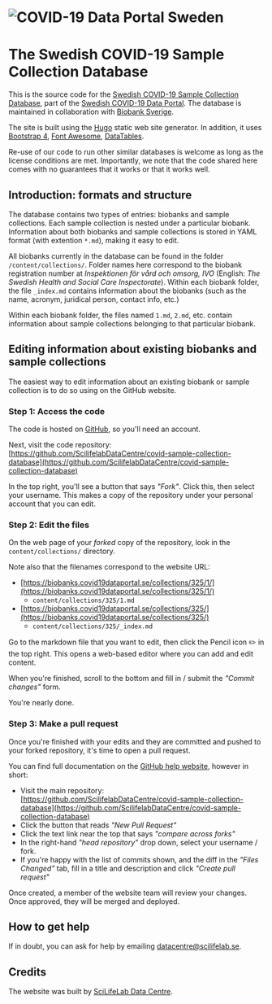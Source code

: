 # ![COVID-19 Data Portal Sweden](https://covid19dataportal.se/img/site_logo/CV19DP_logo_oneliner_SWE.png)

# The Swedish COVID-19 Sample Collection Database

This is the source code for the [Swedish COVID-19 Sample Collection Database](https://biobanks.covid19dataportal.se), part of the [Swedish COVID-19 Data Portal](https://covid19dataportal.se). The database is maintained in collaboration with [Biobank Sverige](https://biobanksverige.se/).

The site is built using the [Hugo](https://gohugo.io/) static web site generator.
In addition, it uses [Bootstrap 4](https://getbootstrap.com/), [Font Awesome](https://fontawesome.com), [DataTables](https://datatables.net/).

Re-use of our code to run other similar databases is welcome as long as the license conditions are met. Importantly, we note that the code shared here comes with no guarantees that it works or that it works well.

## Introduction: formats and structure

The database contains two types of entries: biobanks and sample collections. Each sample collection is nested under a particular biobank. Information about both biobanks and sample collections is stored in YAML format (with extention `*.md`), making it easy to edit.

All biobanks currently in the database can be found in the folder `/content/collections/`. Folder names here correspond to the biobank registration number at *Inspektionen för vård och omsorg, IVO* (English: *The Swedish Health and Social Care Inspectorate*). Within each biobank folder, the file `_index.md` contains information about the biobanks (such as the name, acronym, juridical person, contact info, etc.)

Within each biobank folder, the files named `1.md`, `2.md`, etc. contain information about sample collections belonging to that particular biobank.

## Editing information about existing biobanks and sample collections

The easiest way to edit information about an existing biobank or sample collection is to do so using on the GitHub website.

### Step 1: Access the code

The code is hosted on [GitHub](http://github.com/), so you'll need an account.

Next, visit the code repository: [https://github.com/ScilifelabDataCentre/covid-sample-collection-database](https://github.com/ScilifelabDataCentre/covid-sample-collection-database)

In the top right, you'll see a button that says _"Fork"_. Click this, then select your username. This makes a copy of the repository under your personal account that you can edit.

### Step 2: Edit the files

On the web page of your _forked_ copy of the repository, look in the `content/collections/` directory.

Note also that the filenames correspond to the website URL:

- [https://biobanks.covid19dataportal.se/collections/325/1/](https://biobanks.covid19dataportal.se/collections/325/1/)
    - `content/collections/325/1.md`
- [https://biobanks.covid19dataportal.se/collections/325/](https://biobanks.covid19dataportal.se/collections/325/)
    - `content/collections/325/_index.md`

Go to the markdown file that you want to edit, then click the Pencil icon :pencil2: in the top right.
This opens a web-based editor where you can add and edit content.

When you're finished, scroll to the bottom and fill in / submit the _"Commit changes"_ form.

You're nearly done.

### Step 3: Make a pull request

Once you're finished with your edits and they are committed and pushed to your forked repository, it's time to open a pull request.

You can find full documentation on the [GitHub help website](https://help.github.com/en/github/collaborating-with-issues-and-pull-requests/about-pull-requests), however in short:

- Visit the main repository: [https://github.com/ScilifelabDataCentre/covid-sample-collection-database](https://github.com/ScilifelabDataCentre/covid-sample-collection-database)
- Click the button that reads _"New Pull Request"_
- Click the text link near the top that says _"compare across forks"_
- In the right-hand _"head repository"_ drop down, select your username / fork.
- If you're happy with the list of commits shown, and the diff in the _"Files Changed"_ tab, fill in a title and description and click _"Create pull request"_

Once created, a member of the website team will review your changes.
Once approved, they will be merged and deployed.

## How to get help

If in doubt, you can ask for help by emailing [datacentre@scilifelab.se](mailto:datacentre@scilifelab.se).

## Credits

The website was built by [SciLifeLab Data Centre](https://www.scilifelab.se/data/).
